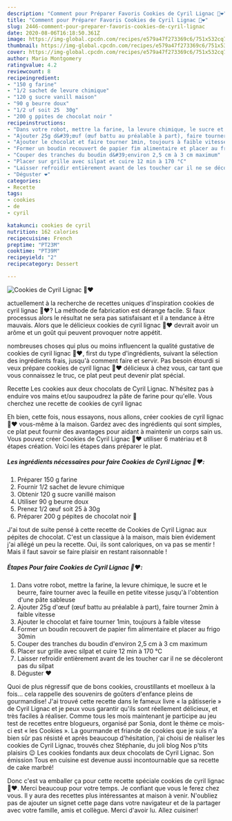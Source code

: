 ```yaml
---
description: "Comment pour Préparer Favoris Cookies de Cyril Lignac 🍫❤️"
title: "Comment pour Préparer Favoris Cookies de Cyril Lignac 🍫❤️"
slug: 2446-comment-pour-preparer-favoris-cookies-de-cyril-lignac
date: 2020-08-06T16:18:50.361Z
image: https://img-global.cpcdn.com/recipes/e579a47f273369c6/751x532cq70/cookies-de-cyril-lignac-🍫❤️-photo-principale-de-la-recette.jpg
thumbnail: https://img-global.cpcdn.com/recipes/e579a47f273369c6/751x532cq70/cookies-de-cyril-lignac-🍫❤️-photo-principale-de-la-recette.jpg
cover: https://img-global.cpcdn.com/recipes/e579a47f273369c6/751x532cq70/cookies-de-cyril-lignac-🍫❤️-photo-principale-de-la-recette.jpg
author: Mario Montgomery
ratingvalue: 4.2
reviewcount: 8
recipeingredient:
- "150 g farine"
- "1/2 sachet de levure chimique"
- "120 g sucre vanill maison"
- "90 g beurre doux"
- "1/2 uf soit 25  30g"
- "200 g ppites de chocolat noir "
recipeinstructions:
- "Dans votre robot, mettre la farine, la levure chimique, le sucre et le beurre, faire tourner avec la feuille en petite vitesse jusqu&#39;à l&#39;obtention d&#39;une pâte sableuse"
- "Ajouter 25g d&#39;œuf (œuf battu au préalable à part), faire tourner 2min à faible vitesse"
- "Ajouter le chocolat et faire tourner 1min, toujours à faible vitesse"
- "Former un boudin recouvert de papier fim alimentaire et placer au frigo 30min"
- "Couper des tranches du boudin d&#39;environ 2,5 cm à 3 cm maximum"
- "Placer sur grille avec silpat et cuire 12 min à 170 °C"
- "Laisser refroidir entièrement avant de les toucher car il ne se décoleront pas du silpat"
- "Déguster ❤️"
categories:
- Recette
tags:
- cookies
- de
- cyril

katakunci: cookies de cyril 
nutrition: 162 calories
recipecuisine: French
preptime: "PT23M"
cooktime: "PT39M"
recipeyield: "2"
recipecategory: Dessert

---
```



![Cookies de Cyril Lignac 🍫❤️](https://img-global.cpcdn.com/recipes/e579a47f273369c6/751x532cq70/cookies-de-cyril-lignac-🍫❤️-photo-principale-de-la-recette.jpg)

actuellement à la recherche de recettes uniques d'inspiration cookies de cyril lignac 🍫❤️? La méthode de fabrication est dérange facile. Si faux processus alors le résultat ne sera pas satisfaisant et il a tendance à être mauvais. Alors que le délicieux cookies de cyril lignac 🍫❤️ devrait avoir un arôme et un goût qui peuvent provoquer notre appétit.

nombreuses choses qui plus ou moins influencent la qualité gustative de cookies de cyril lignac 🍫❤️, first du type d'ingrédients, suivant la sélection des ingrédients frais, jusqu'à comment faire et servir. Pas besoin étourdi si veux prépare cookies de cyril lignac 🍫❤️ délicieux à chez vous, car tant que vous connaissez le truc, ce plat peut peut devenir plat spécial.

Recette Les cookies aux deux chocolats de Cyril Lignac. N&#39;hésitez pas à enduire vos mains et/ou saupoudrez la pâte de farine pour qu&#39;elle. Vous cherchez une recette de cookies de cyril lignac


Eh bien, cette fois, nous essayons, nous allons, créer cookies de cyril lignac 🍫❤️ vous-même à la maison. Gardez avec des ingrédients qui sont simples, ce plat peut fournir des avantages pour aidant à maintenir un corps sain us. Vous pouvez créer Cookies de Cyril Lignac 🍫❤️ utiliser 6 matériau et 8 étapes création. Voici les étapes dans préparer le plat.

<!--inarticleads1-->

##### Les ingrédients nécessaires pour faire Cookies de Cyril Lignac 🍫❤️:

1. Préparer 150 g farine
1. Fournir 1/2 sachet de levure chimique
1. Obtenir 120 g sucre vanillé maison
1. Utiliser 90 g beurre doux
1. Prenez 1/2 œuf soit 25 à 30g
1. Préparer 200 g pépites de chocolat noir 🍫


J&#39;ai tout de suite pensé à cette recette de Cookies de Cyril Lignac aux pépites de chocolat. C&#39;est un classique à la maison, mais bien évidement j&#39;ai allégé un peu la recette. Oui, ils sont caloriques, on va pas se mentir ! Mais il faut savoir se faire plaisir en restant raisonnable ! 

<!--inarticleads2-->

##### Étapes Pour faire Cookies de Cyril Lignac 🍫❤️:

1. Dans votre robot, mettre la farine, la levure chimique, le sucre et le beurre, faire tourner avec la feuille en petite vitesse jusqu&#39;à l&#39;obtention d&#39;une pâte sableuse
1. Ajouter 25g d&#39;œuf (œuf battu au préalable à part), faire tourner 2min à faible vitesse
1. Ajouter le chocolat et faire tourner 1min, toujours à faible vitesse
1. Former un boudin recouvert de papier fim alimentaire et placer au frigo 30min
1. Couper des tranches du boudin d&#39;environ 2,5 cm à 3 cm maximum
1. Placer sur grille avec silpat et cuire 12 min à 170 °C
1. Laisser refroidir entièrement avant de les toucher car il ne se décoleront pas du silpat
1. Déguster ❤️


Quoi de plus régressif que de bons cookies, croustillants et moelleux à la fois… cela rappelle des souvenirs de goûters d&#39;enfance pleins de gourmandise! J&#39;ai trouvé cette recette dans le fameux livre « la pâtisserie » de Cyril Lignac et je peux vous garantir qu&#39;ils sont réellement délicieux, et très faciles à réaliser. Comme tous les mois maintenant je participe au jeu test de recettes entre blogueurs, organisé par Sonia, dont le thème ce mois-ci est « les Cookies ». La gourmande et friande de cookies que je suis n&#39;a bien sûr pas résisté et après beaucoup d&#39;hésitation, j&#39;ai choisi de réaliser les cookies de Cyril Lignac, trouvés chez Stéphanie, du joli blog Nos p&#39;tits plaisirs 😉 Les cookies fondants aux deux chocolats de Cyril Lignac. Son émission Tous en cuisine est devenue aussi incontournable que sa recette de cake marbré! 


Donc c'est va emballer ça pour cette recette spéciale cookies de cyril lignac 🍫❤️. Merci beaucoup pour votre temps. Je confiant que vous le ferez chez vous. Il y aura des recettes plus  intéressantes at maison à venir. N'oubliez pas de ajouter un signet cette page dans votre navigateur et de la partager avec votre famille, amis et collègue. Merci d'avoir lu. Allez cuisiner!

